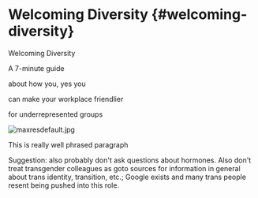 # Welcoming Diversity {#welcoming-diversity}

Welcoming Diversity

A 7-minute guide

about how you, yes you

can make your workplace friendlier

for underrepresented groups

![maxresdefault.jpg](http://img.wonderhowto.com/img/48/88/63548850161200/0/google-teases-nexus-6-leaked-android-ads.w654.jpg)





This is really well phrased paragraph

Suggestion: also probably don't ask questions about hormones. Also don't treat transgender colleagues as goto sources for information in general about trans identity, transition, etc.; Google exists and many trans people resent being pushed into this role.

[^a]: 

[^b]: